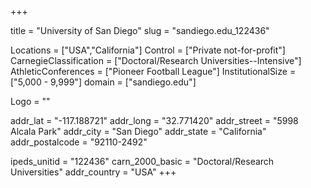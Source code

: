 
+++

title = "University of San Diego"
slug = "sandiego.edu_122436"

Locations = ["USA","California"]
Control = ["Private not-for-profit"]
CarnegieClassification = ["Doctoral/Research Universities--Intensive"]
AthleticConferences = ["Pioneer Football League"]
InstitutionalSize = ["5,000 - 9,999"]
domain = ["sandiego.edu"]

Logo = ""

addr_lat = "-117.188721"
addr_long = "32.771420"
addr_street = "5998 Alcala Park"
addr_city = "San Diego"
addr_state = "California"
addr_postalcode = "92110-2492"

ipeds_unitid = "122436"
carn_2000_basic = "Doctoral/Research Universities"
addr_country = "USA"
+++
    
